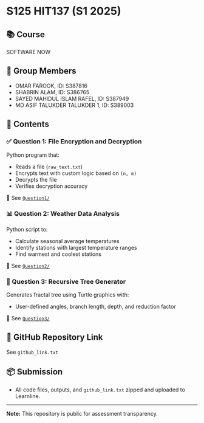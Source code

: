 # S125 HIT137 (S1 2025)

## 📚 Course
SOFTWARE NOW

## 👥 Group Members
- OMAR FAROOK, ID: S387816
- SHABRIN ALAM, ID: S386765
- SAYED MAHIDUL ISLAM RAFEL, ID: S387949
- MD ASIF TALUKDER TALUKDER 1, ID: S389003


## 📂 Contents

### ✅ Question 1: File Encryption and Decryption
Python program that:
- Reads a file (`raw_text.txt`)
- Encrypts text with custom logic based on `(n, m)`
- Decrypts the file
- Verifies decryption accuracy

📁 See [`Question1/`](./Question-1)

### 📊 Question 2: Weather Data Analysis
Python script to:
- Calculate seasonal average temperatures
- Identify stations with largest temperature ranges
- Find warmest and coolest stations

📁 See [`Question2/`](./Question-2)

### 🌲 Question 3: Recursive Tree Generator
Generates fractal tree using Turtle graphics with:
- User-defined angles, branch length, depth, and reduction factor

📁 See [`Question3/`](./Question-3)

## 🔗 GitHub Repository Link
See `github_link.txt`

## 📦 Submission
- All code files, outputs, and `github_link.txt` zipped and uploaded to Learnline.

---

**Note:** This repository is public for assessment transparency.
